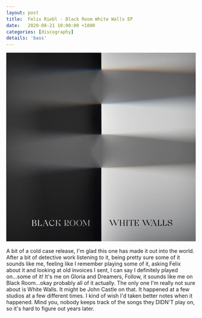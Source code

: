 ```yaml
---
layout: post
title:  Felix Riebl - Black Room White Walls EP
date:   2020-08-21 10:00:00 +1000
categories: [discography]
details: 'bass'
---
```


![](/assets/discography/blackroomwhitewalls.jpg)

A bit of a cold case release, I'm glad this one has made it out into the world. After a bit of detective work listening to it, being pretty sure some of it sounds like me, feeling like I remember playing some of it, asking Felix about it and looking at old invoices I sent, I can say I definitely played on...some of it! It's me on Gloria and Dreamers, Follow, it sounds like me on Black Room...okay probably all of it actually. The only one I'm really not sure about is White Walls. It might be John Castle on that. It happened at a few studios at a few different times. I kind of wish I'd taken better notes when it happened. Mind you, nobody keeps track of the songs they DIDN'T play on, so it's hard to figure out years later.
